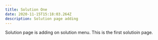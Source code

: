 ```yaml
---
title: Solution One
date: 2020-11-15T15:18:03.264Z
description: Solution page adding
---
```

Solution page is adding on solution menu. This is the first solutioin page.